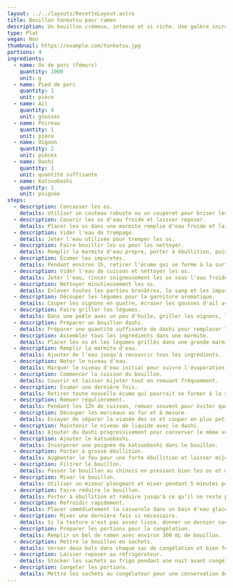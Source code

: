 ```yaml
---
layout: ../../layouts/RecetteLayout.astro
title: Bouillon tonkotsu pour ramen
description: Un bouillon crémeux, intense et si riche. Une galère incroyable à réaliser, demande énormément de temps, mais le résultat est à la hauteur de l'effort.
type: Plat
vegan: Non
thumbnail: https://example.com/tonkotsu.jpg
portions: 4
ingredients:
  - name: Os de porc (fémurs)
    quantity: 1000
    unit: g
  - name: Pied de porc
    quantity: 1
    unit: pièce
  - name: Ail
    quantity: 4
    unit: gousses
  - name: Poireau
    quantity: 1
    unit: pièce
  - name: Oignon
    quantity: 2
    unit: pièces
  - name: Dashi
    quantity: 1
    unit: quantité suffisante
  - name: Katsuobashi
    quantity: 1
    unit: poignée
steps:
  - description: Concasser les os.
    details: Utiliser un couteau robuste ou un couperet pour briser les os en morceaux.
  - description: Couvrir les os d'eau froide et laisser reposer.
    details: Placer les os dans une marmite remplie d'eau froide et laisser reposer au réfrigérateur toute la nuit.
  - description: Vider l'eau de trempage.
    details: Jeter l'eau utilisée pour tremper les os.
  - description: Faire bouillir les os pour les nettoyer.
    details: Remplir la marmite d'eau propre, porter à ébullition, puis écumer progressivement.
  - description: Écumer les impuretés.
    details: Pendant environ 1h, retirer l'écume qui se forme à la surface.
  - description: Vider l'eau de cuisson et nettoyer les os.
    details: Jeter l'eau, rincer soigneusement les os sous l'eau froide.
  - description: Nettoyer minutieusement les os.
    details: Enlever toutes les parties brunâtres, le sang et les impuretés à l'aide d'un couteau à bout rond.
  - description: Découper les légumes pour la garniture aromatique.
    details: Couper les oignons en quatre, écraser les gousses d'ail avec leur peau, et couper les poireaux en tronçons.
  - description: Faire griller les légumes.
    details: Dans une poêle avec un peu d'huile, griller les oignons, l'ail et les poireaux.
  - description: Préparer un bouillon dashi.
    details: Préparer une quantité suffisante de dashi pour remplacer l'eau perdue pendant la cuisson du bouillon.
  - description: Assembler tous les ingrédients dans une marmite.
    details: Placer les os et les légumes grillés dans une grande marmite.
  - description: Remplir la marmite d'eau.
    details: Ajouter de l'eau jusqu'à recouvrir tous les ingrédients.
  - description: Noter le niveau d'eau.
    details: Marquer le niveau d'eau initial pour suivre l'évaporation pendant la cuisson.
  - description: Commencer la cuisson du bouillon.
    details: Couvrir et laisser mijoter tout en remuant fréquemment.
  - description: Écumer une dernière fois.
    details: Retirer toute nouvelle écume qui pourrait se former à la surface.
  - description: Remuer régulièrement.
    details: Pendant les 12h de cuisson, remuer souvent pour éviter que les os ne brûlent au fond.
  - description: Découper les morceaux au fur et à mesure.
    details: Essayer de séparer la viande des os et couper en plus petits morceaux pendant la cuisson.
  - description: Maintenir le niveau de liquide avec le dashi.
    details: Ajouter du dashi progressivement pour conserver le même volume de bouillon.
  - description: Ajouter le katsuobashi.
    details: Incorporer une poignée de katsuobashi dans le bouillon.
  - description: Porter à grosse ébullition.
    details: Augmenter le feu pour une forte ébullition et laisser mijoter encore 1h.
  - description: Filtrer le bouillon.
    details: Passer le bouillon au chinois en pressant bien les os et morceaux de viande pour extraire tout le jus.
  - description: Mixer le bouillon.
    details: Utiliser un mixeur plongeant et mixer pendant 5 minutes pour obtenir une texture bien lisse.
  - description: Faire réduire le bouillon.
    details: Porter à ébullition et réduire jusqu'à ce qu'il ne reste plus que 3/4 du volume initial.
  - description: Refroidir rapidement.
    details: Placer immédiatement la casserole dans un bain d'eau glacé pour éviter la prolifération bactérienne.
  - description: Mixer une dernière fois si nécessaire.
    details: Si la texture n'est pas assez lisse, donner un dernier coup de mixeur plongeant.
  - description: Préparer les portions pour la congélation.
    details: Remplir un bol de ramen avec environ 300 mL de bouillon.
  - description: Mettre le bouillon en sachets.
    details: Verser deux bols dans chaque sac de congélation et bien fermer en vidant l'air.
  - description: Laisser reposer au réfrigérateur.
    details: Stocker les sachets au frigo pendant une nuit avant congélation.
  - description: Congeler les portions.
    details: Mettre les sachets au congélateur pour une conservation de 3 mois.
---
```


